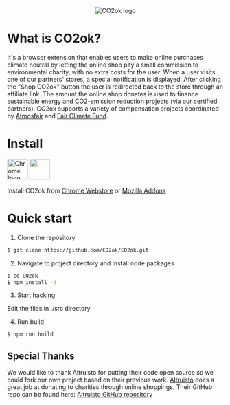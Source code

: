 <p align="center"><img src="http://co2ok.ninja/wp-content/uploads/2018/05/co2ok-logo-300x127-1.png" alt="CO2ok logo"></p>

<h1>What is CO2ok?</h1>

It's a browser extension that enables users to make online purchases climate neutral by letting the online shop pay a small commission to environmental charity, with no extra costs for the user. When a user visits one of our partners' stores, a special notification is displayed. After clicking the "Shop CO2ok" button the user is redirected back to the store through an affiliate link.  The amount the online shop donates is used to finance sustainable energy and CO2-emission reduction projects (via our certified partners). CO2ok supports a variety of compensation projects coordinated by <a href="https://www.atmosfair.de/en/">Atmosfair</a> and <a href="http://www.fairclimatefund.nl/en/">Fair Climate Fund</a>.

<h1>Install</h1>

<a href="https://chrome.google.com/webstore/detail/co2okninja/omlkdocjhkgbllabpihhdggplladfipe" target="_blank"><img src="http://co2ok.ninja/wp-content/uploads/2018/10/chrome_web_store_128.png" alt="Chrome logo" height="48" width="48"></a>
<a href="https://addons.mozilla.org/en-US/firefox/addon/co2ok-ninja/" target="_blank"><img src="http://co2ok.ninja/wp-content/uploads/2018/10/firefox_128x128.png" width="48" height="48"></a>

Install CO2ok from <a href="https://chrome.google.com/webstore/detail/co2okninja/omlkdocjhkgbllabpihhdggplladfipe" target="_blank">Chrome Webstore</a> or <a href="https://addons.mozilla.org/en-US/firefox/addon/co2ok-ninja/" target="_blank">Mozilla Addons</a>

<h1>Quick start</h1>

1. Clone the repository

```bash
$ git clone https://github.com/CO2ok/CO2ok.git
```

2. Navigate to project directory and install node packages

```bash
$ cd CO2ok
$ npm install -d
```

3. Start hacking 

Edit the files in ./src directory

4. Run build
```bash
$ npm run build
```

<h2>Special Thanks</h2>

We would like to thank Altruisto for putting their code open source so we could fork our own project based on their previous work. <a href="https://altruisto.com/">Altruisto</a> does a great job at donating to charities through online shoppings. Their GitHub repo can be found here: <a href="https://github.com/Altruisto/altruisto">Altruisto GitHub repository</a>